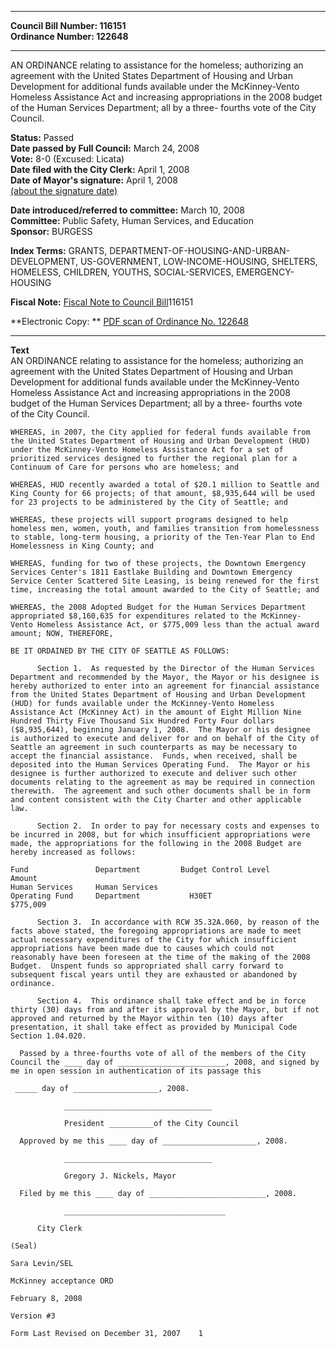 * * * * *  
  
**Council Bill Number: [](#h0)[](#h2)116151**   
**Ordinance Number: 122648**  
  
* * * * *  
  
AN ORDINANCE relating to assistance for the homeless; authorizing an agreement with the United States Department of Housing and Urban Development for additional funds available under the McKinney-Vento Homeless Assistance Act and increasing appropriations in the 2008 budget of the Human Services Department; all by a three- fourths vote of the City Council.  
  
**Status:** Passed   
**Date passed by Full Council:** March 24, 2008   
**Vote:** 8-0 (Excused: Licata)   
**Date filed with the City Clerk:** April 1, 2008   
**Date of Mayor's signature:** April 1, 2008   
[(about the signature date)](/~public/approvaldate.htm)   
  
  
**Date introduced/referred to committee:** March 10, 2008   
**Committee:** Public Safety, Human Services, and Education   
**Sponsor:** BURGESS   
  
**Index Terms:** GRANTS, DEPARTMENT-OF-HOUSING-AND-URBAN-DEVELOPMENT, US-GOVERNMENT, LOW-INCOME-HOUSING, SHELTERS, HOMELESS, CHILDREN, YOUTHS, SOCIAL-SERVICES, EMERGENCY-HOUSING  
  
**Fiscal Note:** [Fiscal Note to Council Bill](http://clerk.seattle.gov/~public/fnote/116151.htm)[](#h1)[](#h3)116151  
  
**Electronic Copy: ** [PDF scan of Ordinance No. 122648](/~archives/Ordinances/Ord_122648.pdf)  
  
* * * * *  
  
**Text**  
    AN ORDINANCE relating to assistance for the homeless; authorizing an  
    agreement with the United States Department of Housing and Urban  
    Development for additional funds available under the McKinney-Vento  
    Homeless Assistance Act and increasing appropriations in the 2008  
    budget of the Human Services Department; all by a three- fourths vote  
    of the City Council.  
  
    WHEREAS, in 2007, the City applied for federal funds available from  
    the United States Department of Housing and Urban Development (HUD)  
    under the McKinney-Vento Homeless Assistance Act for a set of  
    prioritized services designed to further the regional plan for a  
    Continuum of Care for persons who are homeless; and  
  
    WHEREAS, HUD recently awarded a total of $20.1 million to Seattle and  
    King County for 66 projects; of that amount, $8,935,644 will be used  
    for 23 projects to be administered by the City of Seattle; and  
  
    WHEREAS, these projects will support programs designed to help  
    homeless men, women, youth, and families transition from homelessness  
    to stable, long-term housing, a priority of the Ten-Year Plan to End  
    Homelessness in King County; and  
  
    WHEREAS, funding for two of these projects, the Downtown Emergency  
    Services Center's 1811 Eastlake Building and Downtown Emergency  
    Service Center Scattered Site Leasing, is being renewed for the first  
    time, increasing the total amount awarded to the City of Seattle; and  
  
    WHEREAS, the 2008 Adopted Budget for the Human Services Department  
    appropriated $8,160,635 for expenditures related to the McKinney-  
    Vento Homeless Assistance Act, or $775,009 less than the actual award  
    amount; NOW, THEREFORE,  
  
    BE IT ORDAINED BY THE CITY OF SEATTLE AS FOLLOWS:  
  
          Section 1.  As requested by the Director of the Human Services  
    Department and recommended by the Mayor, the Mayor or his designee is  
    hereby authorized to enter into an agreement for financial assistance  
    from the United States Department of Housing and Urban Development  
    (HUD) for funds available under the McKinney-Vento Homeless  
    Assistance Act (McKinney Act) in the amount of Eight Million Nine  
    Hundred Thirty Five Thousand Six Hundred Forty Four dollars  
    ($8,935,644), beginning January 1, 2008.  The Mayor or his designee  
    is authorized to execute and deliver for and on behalf of the City of  
    Seattle an agreement in such counterparts as may be necessary to  
    accept the financial assistance.  Funds, when received, shall be  
    deposited into the Human Services Operating Fund.  The Mayor or his  
    designee is further authorized to execute and deliver such other  
    documents relating to the agreement as may be required in connection  
    therewith.  The agreement and such other documents shall be in form  
    and content consistent with the City Charter and other applicable  
    law.  
  
          Section 2.  In order to pay for necessary costs and expenses to  
    be incurred in 2008, but for which insufficient appropriations were  
    made, the appropriations for the following in the 2008 Budget are  
    hereby increased as follows:  
  
    Fund               Department         Budget Control Level        Amount  
    Human Services     Human Services  
    Operating Fund     Department           H30ET                     $775,009  
  
          Section 3.  In accordance with RCW 35.32A.060, by reason of the  
    facts above stated, the foregoing appropriations are made to meet  
    actual necessary expenditures of the City for which insufficient  
    appropriations have been made due to causes which could not  
    reasonably have been foreseen at the time of the making of the 2008  
    Budget.  Unspent funds so appropriated shall carry forward to  
    subsequent fiscal years until they are exhausted or abandoned by  
    ordinance.  
  
          Section 4.  This ordinance shall take effect and be in force  
    thirty (30) days from and after its approval by the Mayor, but if not  
    approved and returned by the Mayor within ten (10) days after  
    presentation, it shall take effect as provided by Municipal Code  
    Section 1.04.020.  
  
      Passed by a three-fourths vote of all of the members of the City  
    Council the ____ day of ________________________, 2008, and signed by  
    me in open session in authentication of its passage this  
  
     _____ day of ___________________, 2008.  
  
                _________________________________  
  
                President __________of the City Council  
  
      Approved by me this ____ day of _____________________, 2008.  
  
                _________________________________  
  
                Gregory J. Nickels, Mayor  
  
      Filed by me this ____ day of __________________________, 2008.  
  
                ____________________________________  
  
          City Clerk  
  
    (Seal)  
  
    Sara Levin/SEL  
  
    McKinney acceptance ORD  
  
    February 8, 2008  
  
    Version #3  
  
    Form Last Revised on December 31, 2007    1  
